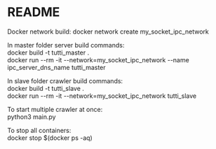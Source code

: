 # README

Docker network build:
    docker network create my_socket_ipc_network  

In master folder server build commands:  
    docker build -t tutti_master .  
    docker run --rm -it --network=my_socket_ipc_network --name ipc_server_dns_name tutti_master  

In slave folder crawler build commands:  
    docker build -t tutti_slave .  
    docker run --rm -it --network=my_socket_ipc_network tutti_slave  

To start multiple crawler at once:  
    python3 main.py

To stop all containers:  
    docker stop $(docker ps -aq)
